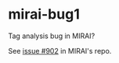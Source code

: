 # mirai-bug1
Tag analysis bug in MIRAI?

See [issue #902](https://github.com/facebookexperimental/MIRAI/issues/902) in MIRAI's repo.
